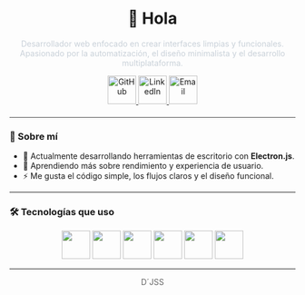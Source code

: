 <!-- Título centrado -->
<h1 align="center">👋 Hola</h1>

<!-- Descripción -->
<p align="center" style="color:#c9d1d9">
  Desarrollador web enfocado en crear interfaces limpias y funcionales. <br />
  Apasionado por la automatización, el diseño minimalista y el desarrollo multiplataforma.
</p>

<!-- Íconos de redes sociales -->
<p align="center">
  <a href="https://github.com/tuusuario" target="_blank">
    <img alt="GitHub" src="https://img.shields.io/badge/GitHub-0f1e2d?style=flat&logo=github&logoColor=ffffff" height="50" />
  </a>
  <a href="https://www.linkedin.com/in/tuusuario/" target="_blank">
    <img alt="LinkedIn" src="https://img.shields.io/badge/LinkedIn-0f1e2d?style=flat&logo=linkedin&logoColor=0A66C2" height="50" />
  </a>
  <a href="mailto:tuemail@ejemplo.com">
    <img alt="Email" src="https://img.shields.io/badge/Email-0f1e2d?style=flat&logo=gmail&logoColor=D14836" height="50" />
  </a>
</p>

<!-- Separador -->
<hr style="border: 0; height: 1px; background: #444; margin: 20px 0;" />

### 🧠 Sobre mí

- 🔭 Actualmente desarrollando herramientas de escritorio con **Electron.js**.
- 🌱 Aprendiendo más sobre rendimiento y experiencia de usuario.
- ⚡ Me gusta el código simple, los flujos claros y el diseño funcional.

---

### 🛠 Tecnologías que uso

<p align="center">
  <img src="https://img.shields.io/badge/HTML5-0f1e2d?style=flat&logo=html5&logoColor=E34F26" height="50" />
  <img src="https://img.shields.io/badge/CSS3-0f1e2d?style=flat&logo=css3&logoColor=1572B6" height="50" />
  <img src="https://img.shields.io/badge/JavaScript-0f1e2d?style=flat&logo=javascript&logoColor=F7DF1E" height="50" />
  <img src="https://img.shields.io/badge/Node.js-0f1e2d?style=flat&logo=node.js&logoColor=339933" height="50" />
  <img src="https://img.shields.io/badge/Electron-0f1e2d?style=flat&logo=electron&logoColor=47848F" height="50" />
  <img src="https://img.shields.io/badge/Sass-0f1e2d?style=flat&logo=sass&logoColor=CC6699" height="50" />
</p>

---

<p align="center" style="color:#666">
  D´JSS
</p>
